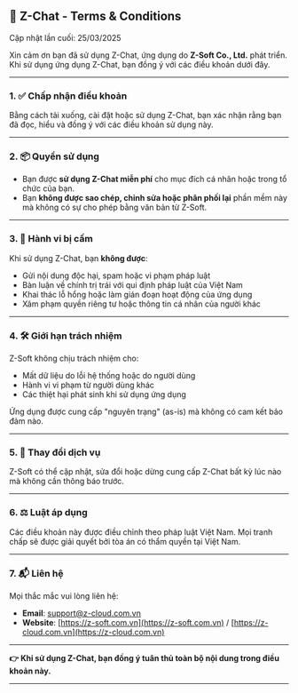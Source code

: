 ## 📜 Z-Chat - Terms & Conditions

Cập nhật lần cuối: 25/03/2025

Xin cảm ơn bạn đã sử dụng Z-Chat, ứng dụng do **Z-Soft Co., Ltd.** phát triển. Khi sử dụng ứng dụng Z-Chat, bạn đồng ý với các điều khoản dưới đây.

---

### 1. ✅ Chấp nhận điều khoản

Bằng cách tải xuống, cài đặt hoặc sử dụng Z-Chat, bạn xác nhận rằng bạn đã đọc, hiểu và đồng ý với các điều khoản sử dụng này.

---

### 2. 📦 Quyền sử dụng

- Bạn được **sử dụng Z-Chat miễn phí** cho mục đích cá nhân hoặc trong tổ chức của bạn.
- Bạn **không được sao chép, chỉnh sửa hoặc phân phối lại** phần mềm này mà không có sự cho phép bằng văn bản từ Z-Soft.

---

### 3. 🚫 Hành vi bị cấm

Khi sử dụng Z-Chat, bạn **không được**:

- Gửi nội dung độc hại, spam hoặc vi phạm pháp luật
- Bàn luận về chính trị trái với qui định pháp luật của Việt Nam
- Khai thác lỗ hổng hoặc làm gián đoạn hoạt động của ứng dụng
- Xâm phạm quyền riêng tư hoặc thông tin cá nhân của người khác

---

### 4. 🛠 Giới hạn trách nhiệm

Z-Soft không chịu trách nhiệm cho:

- Mất dữ liệu do lỗi hệ thống hoặc do người dùng
- Hành vi vi phạm từ người dùng khác
- Các thiệt hại phát sinh khi sử dụng ứng dụng

Ứng dụng được cung cấp "nguyên trạng" (as-is) mà không có cam kết bảo đảm nào.

---

### 5. 🔧 Thay đổi dịch vụ

Z-Soft có thể cập nhật, sửa đổi hoặc dừng cung cấp Z-Chat bất kỳ lúc nào mà không cần thông báo trước.

---

### 6. ⚖️ Luật áp dụng

Các điều khoản này được điều chỉnh theo pháp luật Việt Nam. Mọi tranh chấp sẽ được giải quyết bởi tòa án có thẩm quyền tại Việt Nam.

---

### 7. 📬 Liên hệ

Mọi thắc mắc vui lòng liên hệ:

- **Email**: support@z-cloud.com.vn  
- **Website**: [https://z-soft.com.vn](https://z-soft.com.vn) / [https://z-cloud.com.vn](https://z-cloud.com.vn)

---

**👉 Khi sử dụng Z-Chat, bạn đồng ý tuân thủ toàn bộ nội dung trong điều khoản này.**

---
